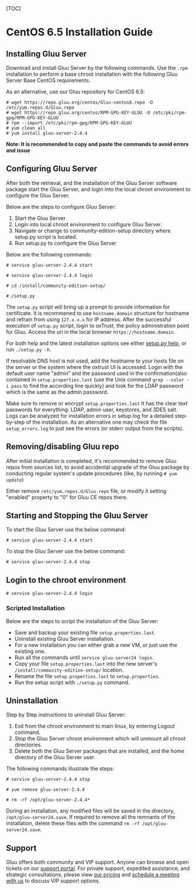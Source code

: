 [TOC]

# CentOS 6.5 Installation Guide
## Installing Gluu Server 
Download and install Gluu Server by the following commands. Use the
`.rpm` installation to perform a base chroot installation with the
following Gluu Server Base CentOS requirements.

As an alternative, use our Gluu repository for CentOS 6.5:

```
# wget https://repo.gluu.org/centos/Gluu-centos6.repo -O /etc/yum.repos.d/Gluu.repo
# wget https://repo.gluu.org/centos/RPM-GPG-KEY-GLUU -O /etc/pki/rpm-gpg/RPM-GPG-KEY-GLUU
# rpm --import /etc/pki/rpm-gpg/RPM-GPG-KEY-GLUU
# yum clean all
# yum install gluu-server-2.4.4
```
**Note: It is recommended to copy and paste the commands to avoid errors and issue**

## Configuring Gluu Server

After both the retrieval, and the installation of the Gluu Server
software package start the Gluu Server, and login into the local chroot
environment to configure the Gluu Server.

Below are the steps to configure Gluu Server:

1. Start the Gluu Server
2. Login into local chroot environment to configure Gluu Server.
3. Navigate or change to community-edition-setup directory where setup.py script is located.
4. Run setup.py to configure the Gluu Server

Below are the following commands:

```
# service gluu-server-2.4.4 start

# service gluu-server-2.4.4 login

# cd /install/community-edition-setup/

#./setup.py
```

The `setup.py` script will bring up a prompt to provide information for certificate. It is recommened to use
`hostname.domain` structure for hostname and refrain from using `127.x.x.x`
for IP address. After the successful execution of `setup.py` script, login to oxTrust,
the policy administration point for Gluu. Access the uri in the local browser
`https://hostname.domain`.

For both help and the latest installation options see either [setup.py help](./setup_py.md), or run `./setup.py -h`.

If resolvable DNS host is not used, add the hostname to your hosts file on the server or the system where the oxtrust UI is accessed. Login with the default user name “admin” and the password used in the confirmation(also contained in `setup.properties.last` (use the Unix command `grep --color -i pass` to find the according line quickly) and look for the LDAP password which is the same as the admin password.

Make sure to remove or encrypt `setup.properties.last` It has the clear  text passwords for everything: LDAP, admin user, keystores, and 3DES salt. Logs can be analyzed for installation errors in setup.log for a detailed step-by-step of the installation. As an alternative one may check the file `setup_errors.log` to just see the errors (or stderr output from the scripts).

## Removing/disabling Gluu repo

After initial installation is completed, it's recommended to remove Gluu repos from sources list, to avoid accidental upgrade of the Gluu package by conducting regular system's update procedures (like, by running `# yum update`)

Either remove `/etc/yum.repos.d/Gluu.repo` file, or modify it setting
"enabled" property to "0" for Gluu CE repos there.

## Starting and Stopping the Gluu Server

To start the Gluu Server use the below command:

```
# service gluu-server-2.4.4 start
```

To stop the Gluu Server use the below command:

```
# service gluu-server-2.4.4 stop
```

## Login to the chroot environment

```
# service gluu-server-2.4.4 login
```

### Scripted Installation

Below are the steps to script the installation of the Gluu Server:

* Save and backup your existing file `setup.properties.last`.
* Uninstall existing Gluu Server installation.
* For a new installation you can either grab a new VM, or just use the
  existing one.
* Run all the commands until `service gluu-server24 login`.
* Copy your file `setup.properties.last` into the new server's
  `/install/community-edition-setup/` location.
* Rename the file `setup.properties.last` to `setup.properties`.
* Run the setup script with `./setup.py` command.

## Uninstallation

Step by Step instructions to uninstall Gluu Server:  

1.  Exit from the chroot environment to main linux, by entering Logout command.  
2.  Stop the Gluu Server chroot environment which will unmount all chroot directories.  
3.  Delete both the Gluu Server packages that are installed, and the home directory of the Gluu Server user. 

The following commands illustrate the steps:

```
# service gluu-server-2.4.4 stop

# yum remove gluu-server-2.4.4

# rm -rf /opt/gluu-server-2.4.4*
```
During an installation, any modified files will be saved in the directory, `/opt/gluu-server24.save`.  If required to remove all the remnants of the installation, delete these files with the command `rm -rf /opt/gluu-server24.save`.

## Support

Gluu offers both community and VIP support. Anyone can browse and open
tickets on our [support portal](http://support.gluu.org). For private
support, expedited assistance, and strategic consultations, please view
[our pricing](http://gluu.org/pricing) and [schedule a meeting with
us](http://gluu.org/booking) to discuss VIP support options.
